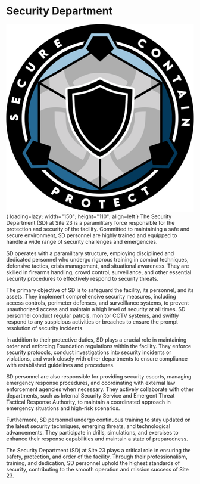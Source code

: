 # Security Department

![SD Logo](images/logo.png){ loading=lazy; width="150"; height="110"; align=left } The Security Department (SD) at Site 23 is a paramilitary force responsible for the protection and security of the facility. Committed to maintaining a safe and secure environment, SD personnel are highly trained and equipped to handle a wide range of security challenges and emergencies.

SD operates with a paramilitary structure, employing disciplined and dedicated personnel who undergo rigorous training in combat techniques, defensive tactics, crisis management, and situational awareness. They are skilled in firearms handling, crowd control, surveillance, and other essential security procedures to effectively respond to security threats.

The primary objective of SD is to safeguard the facility, its personnel, and its assets. They implement comprehensive security measures, including access controls, perimeter defenses, and surveillance systems, to prevent unauthorized access and maintain a high level of security at all times. SD personnel conduct regular patrols, monitor CCTV systems, and swiftly respond to any suspicious activities or breaches to ensure the prompt resolution of security incidents.

In addition to their protective duties, SD plays a crucial role in maintaining order and enforcing Foundation regulations within the facility. They enforce security protocols, conduct investigations into security incidents or violations, and work closely with other departments to ensure compliance with established guidelines and procedures.

SD personnel are also responsible for providing security escorts, managing emergency response procedures, and coordinating with external law enforcement agencies when necessary. They actively collaborate with other departments, such as Internal Security Service and Emergent Threat Tactical Response Authority, to maintain a coordinated approach in emergency situations and high-risk scenarios.

Furthermore, SD personnel undergo continuous training to stay updated on the latest security techniques, emerging threats, and technological advancements. They participate in drills, simulations, and exercises to enhance their response capabilities and maintain a state of preparedness.

The Security Department (SD) at Site 23 plays a critical role in ensuring the safety, protection, and order of the facility. Through their professionalism, training, and dedication, SD personnel uphold the highest standards of security, contributing to the smooth operation and mission success of Site 23.